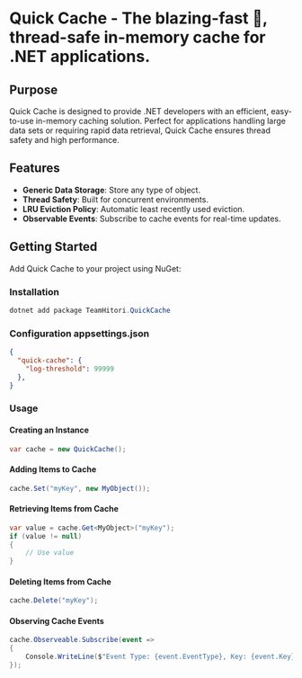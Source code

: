 # **Quick Cache** - The blazing-fast 🚀, thread-safe in-memory cache for .NET applications.

## Purpose
Quick Cache is designed to provide .NET developers with an efficient, easy-to-use in-memory caching solution. Perfect for applications handling large data sets or requiring rapid data retrieval, Quick Cache ensures thread safety and high performance.

## Features
- **Generic Data Storage**: Store any type of object.
- **Thread Safety**: Built for concurrent environments.
- **LRU Eviction Policy**: Automatic least recently used eviction.
- **Observable Events**: Subscribe to cache events for real-time updates.

## Getting Started
Add Quick Cache to your project using NuGet:

### Installation

```powershell
dotnet add package TeamHitori.QuickCache
```

### Configuration appsettings.json
```json
{
  "quick-cache": {
    "log-threshold": 99999
  },
}
```

### Usage
#### Creating an Instance

```csharp
var cache = new QuickCache();
```

#### Adding Items to Cache
```csharp
cache.Set("myKey", new MyObject());

```

#### Retrieving Items from Cache
```csharp
var value = cache.Get<MyObject>("myKey");
if (value != null)
{
    // Use value
}
```

#### Deleting Items from Cache
```csharp
cache.Delete("myKey");
````

#### Observing Cache Events
```csharp
cache.Observeable.Subscribe(event =>
{
    Console.WriteLine($"Event Type: {event.EventType}, Key: {event.Key}");
});
```

